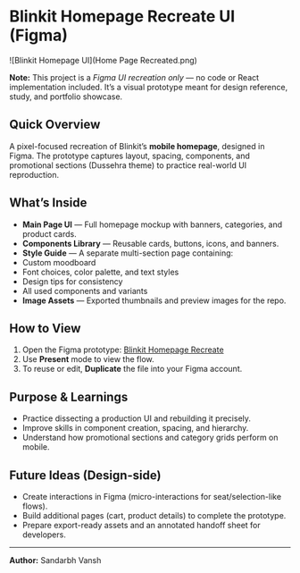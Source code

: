 # Blinkit Homepage Recreate UI (Figma)


![Blinkit Homepage UI](Home Page Recreated.png)


**Note:** This project is a *Figma UI recreation only* — no code or React implementation included. It’s a visual prototype meant for design reference, study, and portfolio showcase.


## Quick Overview
A pixel-focused recreation of Blinkit’s **mobile homepage**, designed in Figma. The prototype captures layout, spacing, components, and promotional sections (Dussehra theme) to practice real-world UI reproduction.


## What’s Inside
- **Main Page UI** — Full homepage mockup with banners, categories, and product cards.
- **Components Library** — Reusable cards, buttons, icons, and banners.
- **Style Guide** — A separate multi-section page containing:
- Custom moodboard
- Font choices, color palette, and text styles
- Design tips for consistency
- All used components and variants
- **Image Assets** — Exported thumbnails and preview images for the repo.


## How to View
1. Open the Figma prototype: [Blinkit Homepage Recreate](https://www.figma.com/design/tOQ2ZNPhVoZBHnDcabCdgS/Blinkit-Homepage-Recreate?node-id=0-1&t=Zn4JnsK5VTj4olWw-1)
2. Use **Present** mode to view the flow.
3. To reuse or edit, **Duplicate** the file into your Figma account.


## Purpose & Learnings
- Practice dissecting a production UI and rebuilding it precisely.
- Improve skills in component creation, spacing, and hierarchy.
- Understand how promotional sections and category grids perform on mobile.


## Future Ideas (Design-side)
- Create interactions in Figma (micro-interactions for seat/selection-like flows).
- Build additional pages (cart, product details) to complete the prototype.
- Prepare export-ready assets and an annotated handoff sheet for developers.


---


**Author:** Sandarbh Vansh
